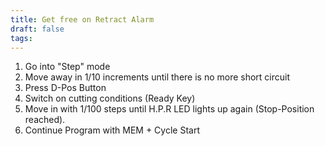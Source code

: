 ```yaml
---
title: Get free on Retract Alarm
draft: false
tags:
---
```


1.  Go into "Step" mode
2.  Move away in 1/10 increments until there is no more short circuit
3.  Press D-Pos Button 
4.  Switch on cutting conditions (Ready Key)
5.  Move in with 1/100 steps until H.P.R LED lights up again  (Stop-Position reached).
6.  Continue Program with MEM + Cycle Start

